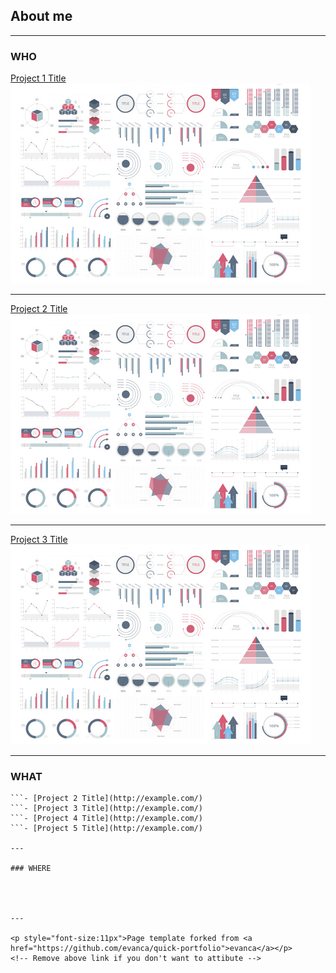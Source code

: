 ## About me

---

### WHO

[Project 1 Title](/sample_page)
<img src="images/dummy_thumbnail.jpg?raw=true"/>

---
[Project 2 Title](/pdf/sample_presentation.pdf)
<img src="images/dummy_thumbnail.jpg?raw=true"/>

---
[Project 3 Title](http://example.com/)
<img src="images/dummy_thumbnail.jpg?raw=true"/>

---

### WHAT

``` - [Project 1 Title](http://example.com/)
```- [Project 2 Title](http://example.com/)
```- [Project 3 Title](http://example.com/)
```- [Project 4 Title](http://example.com/)
```- [Project 5 Title](http://example.com/)

---

### WHERE
 



---

<p style="font-size:11px">Page template forked from <a href="https://github.com/evanca/quick-portfolio">evanca</a></p>
<!-- Remove above link if you don't want to attibute -->
